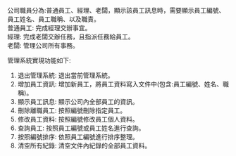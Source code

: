 公司職員分為:普通員工、經理、老闆，顯示該員工訊息時，需要顯示員工編號、員工姓名、員工職稱、以及職責。  
普通員工: 完成經理交辦事宜。  
經理: 完成老闆交辦任務，且指派任務給員工。  
老闆: 管理公司所有事務。  

管理系統實現功能如下:  
1. 退出管理系統: 退出當前管理系統。  
2. 增加員工資訊: 增加新員工，將員工資料寫入文件中(包含:員工編號、姓名、職稱)。  
3. 顯示員工訊息: 顯示公司內全部員工的資訊。  
4. 刪除離職員工: 按照編號刪除指定員工。  
5. 修改員工資料: 按照編號修改員工個人資料。  
6. 查詢員工: 按照員工編號或員工姓名進行查詢。  
7. 按照編號排序: 依照員工編號進行排序整理。  
8. 清空所有紀錄: 清空文件內紀錄的全部員工資料。  
